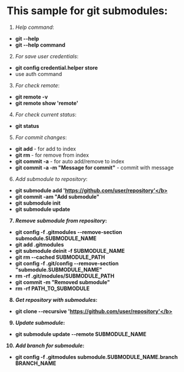 # This sample for git submodules:

1) <i>Help command</i>:
- <b>git --help</b>
- <b>git --help command</b>

2) <i>For save user credentials</i>:
- <b>git config credential.helper store</b>
- use auth command

3) <i>For check remote</i>:
- <b>git remote -v</b>
- <b>git remote show 'remote'</b>

4) <i>For check current status</i>:
- <b>git status</b>

5) <i>For commit changes</i>:
- <b>git add <file></b> - for add to index
- <b>git rm <file></b> - for remove from index
- <b>git commit -a</b> - for auto add/remove to index
- <b>git commit -a -m "Message for commit"</b> - commit with message

6) <i>Add submodule to repository</i>:
- <b>git submodule add 'https://github.com/user/repository'</b>
- <b>git commit -am "Add submodule"</b>
- <b>git submodule init</b>
- <b>git submodule update</b>

7) <i>Remove submodule from repository</i>:
- <b>git config -f .gitmodules --remove-section submodule.SUBMODULE_NAME</b>
- <b>git add .gitmodules</b>
- <b>git submodule deinit -f SUBMODULE_NAME</b>
- <b>git rm --cached SUBMODULE_PATH</b>
- <b>git config -f .git/config --remove-section "submodule.SUBMODULE_NAME"</b>
- <b>rm -rf .git/modules/SUBMODULE_PATH</b>
- <b>git commit -m "Removed submodule"</b>
- <b>rm -rf PATH_TO_SUBMODULE</b>

8) <i>Get repository with submodules</i>:
- <b>git clone --recursive 'https://github.com/user/repository'</b>

9) <i>Update submodule</i>:
- <b>git submodule update --remote SUBMODULE_NAME</b>

10) <i>Add branch for submodule</i>:
- <b>git config -f .gitmodules submodule.SUBMODULE_NAME.branch BRANCH_NAME</b>